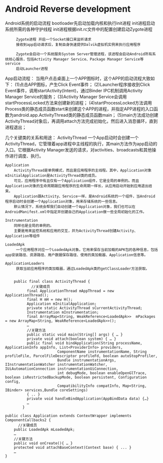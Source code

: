 # Android Reverse development 

 Android系统的启动流程
         bootloader先启动加载内核和执行init进程
         init进程启动系统所需的各种守护线程
         init进程根据init.rc文件中的配置创建启动Zygote进程

         Zygote进程 开启一个Socket接口来监听请求
         接收到app启动请求后，复制自身快速提供Dalvik虚拟机实例来执行应用程序
         
         Zygote会启动一个系统服务System Server管理进程，该进程会启动Android所有系统核心服务，包括Activity Manager Service、Package Manager Service等service
         启动Launcher进程


App启动流程：
    当用户点击桌面上一个APP图标时，这个APP的启动流程大致如下：
        (1)点击APP图标，产生Click Event事件；
        (2)Launcher程序接收到Click Event事件，调用startActivity(Intent)，通过Binder IPC机制调用Activity Manager  Service的服务；
        (3)Activity Manager Service会调用startProcessLocked方法来创建新的进程；
        (4)startProcessLocked方法调用Process类的静态成员函数start来创建这个APP的进程，并指定APP进程的入口函数为android.app.ActivityThread类的静态成员函数main；
        (5)main方法成功创建ActivityThread对象后，再调用attach方法完成初始化，然后进入消息循环，直到进程退出；


几个关键类的关系和用途：
    ActivityThread
         一个App启动时会创建一个ActivityThread，它管理着app进程中主线程的执行，其main方法作为app启动的入口。它根据Activity Manager发送的请求，对activities、broadcasts和其他操作进行调度、执行。

    Application
        ActivityThread是单例模式，而且是应用程序的主线程。其中，Application对象mInitialApplication是ActivityThread类的成员。
        可见，应用程序中有且仅有一个Application组件，它是全局的单例的。而且Application对象的生命周期跟应用程序的生命周期一样长，从应用启动开始到应用退出结束。
        Application跟Activity、Service一样，是Android系统的一个组件，当Android程序启动时会创建一个Application对象，用来存储系统的一些信息。
        默认情况下，系统会帮我们自动创建一个Application对象，我们也可以在AndroidManifest.xml中指定并创建自己的Application做一些全局初始化的工作。
   
    Instrumentation
        同样也是全局的单例的。
        主要是用来监控系统和应用的交互，并为ActivityThread创建Activity、Application等组件

    LoadedApk
         一个应用程序对应一个LoadedApk对象。它用来保存当前加载的APK包的各种信息，包括app安装路径、资源路径、用户数据保存路径、使用的类加载器、Application信息等。

    ApplicationLoaders
         获取当前应用程序的类加载器，通过LoadedApk类的getClassLoader方法获取。


        public final class ActivityThread {
                //关键成员
              final ApplicationThread mAppThread = new ApplicationThread();
              final H mH = new H();
              Application mInitialApplication;
              private static ActivityThread sCurrentActivityThread;
              Instrumentation mInstrumentation;
              final ArrayMap<String, WeakReference<LoadedApk>>  mPackages = new ArrayMap<String, WeakReference<LoadedApk>>();
              …
              //关键方法
              public static void main(String[] args) { … }
              private void attach(boolean system) { … }
              public final void bindApplication(String processName, ApplicationInfo appInfo, List<ProviderInfo> providers,
                            ComponentName instrumentationName, String profileFile, ParcelFileDescriptor profileFd, boolean autoStopProfiler,
                            Bundle instrumentationArgs, IInstrumentationWatcher instrumentationWatcher, IUiAutomationConnection instrumentationUiConnection,
                            int debugMode, boolean enableOpenGlTrace, boolean isRestrictedBackupMode, boolean persistent, Configuration config,
                            CompatibilityInfo compatInfo, Map<String, IBinder> services,Bundle coreSettings)
              { .. }
              private void handleBindApplication(AppBindData data) {…}
              …
            }

    public class Application extends ContextWrapper implements ComponentCallbacks2 {
          //关键成员
        public LoadedApk mLoadedApk;
        …
        //关键方法
        public void onCreate(){ … }
        protected void attachBaseContext(Context base) { ... }
        …
    }
